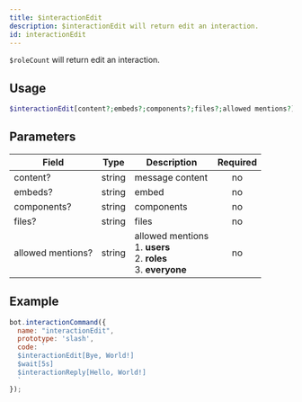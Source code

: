 ```yaml
---
title: $interactionEdit 
description: $interactionEdit will return edit an interaction.
id: interactionEdit
---
```


`$roleCount` will return edit an interaction.

## Usage

```php
$interactionEdit[content?;embeds?;components?;files?;allowed mentions?]
```

## Parameters 


| Field     | Type    | Description                                        | Required |
|-----------|---------|----------------------------------------------------| :------: |
| content?    | string  | message content                             | no      |
| embeds?    | string  | embed                             | no      |
| components?    | string  | components                             | no      |
| files?    | string  | files                             | no      |
| allowed mentions?    | string  | allowed mentions <br> 1. **users** <br> 2. **roles** <br> 3. **everyone**                             | no      |


## Example

```javascript
bot.interactionCommand({
  name: "interactionEdit",
  prototype: 'slash',
  code: `
  $interactionEdit[Bye, World!]
  $wait[5s]
  $interactionReply[Hello, World!]
  `
});
```
